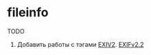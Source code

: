 fileinfo
========

TODO

1. Добавить работы с тэгами [EXIV2](https://github.com/Exiv2/exiv2.git). [EXIFv2.2](http://www.exif.org/Exif2-2.PDF)
